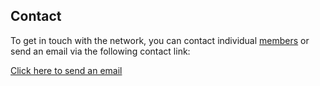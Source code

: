 ## Contact

To get in touch with the network, you can contact individual <a href="members.html" class="green">members</a> or send an email via the following contact link:

<a href="mailto:ctttnetwork@gmail.com" class="green">Click here to send an email</a>

<div id="map" style="height:400px;"></div>
<script>
  var map = L.map('map').setView([47.1599,9.5540], 4);
  L.tileLayer('https://tile.openstreetmap.org/{z}/{x}/{y}.png', {
    maxZoom: 19,
    attribution: '&copy; <a href="http://www.openstreetmap.org/copyright">OpenStreetMap</a>'
  }).addTo(map);
  var icon = L.icon({
    iconSize: [20,50],
  });
  var marker = L.marker([50.8552,4.3755]).addTo(map);
  var marker = L.marker([51.0845,3.6289]).addTo(map);
</script>
